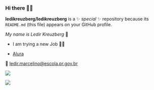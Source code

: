 ### Hi there 👩‍🏫


**ledikreuzberg/ledikreuzberg** is a ✨ _special_ ✨ repository because its `README.md` (this file) appears on your GitHub profile.

_My name is Ledir Kreuzberg_ 🦉
- I am trying a new Job 🧞‍♀️
 
- [Alura](https://www.alura.com.br)

📧 ledir.marcelino@escola.pr.gov.br

![](https://media.tenor.com/SkfTRV3YewQAAAAM/owl-chilling.gif)

![](https://media.tenor.com/m02pOx9OYJ0AAAAM/owl-turning-its-head-chile-anyways.gif)

